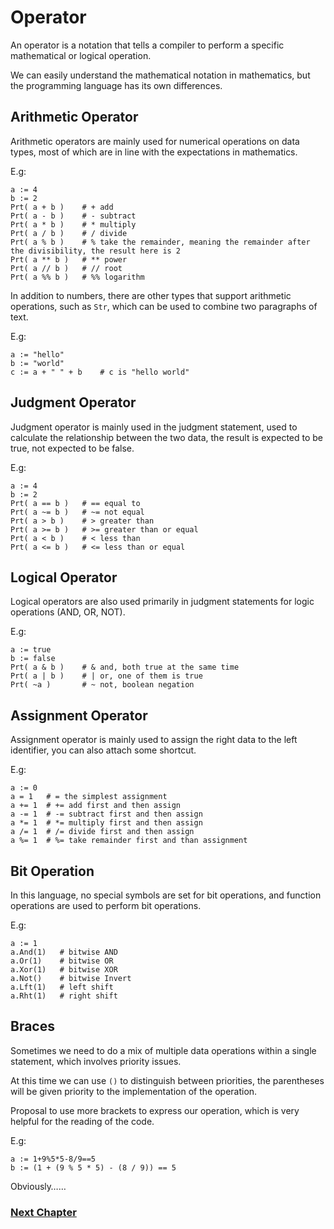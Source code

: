 # Operator
An operator is a notation that tells a compiler to perform a specific mathematical or logical operation.

We can easily understand the mathematical notation in mathematics, but the programming language has its own differences.

## Arithmetic Operator
Arithmetic operators are mainly used for numerical operations on data types, most of which are in line with the expectations in mathematics.

E.g:
```
a := 4
b := 2
Prt( a + b )    # + add
Prt( a - b )    # - subtract
Prt( a * b )    # * multiply
Prt( a / b )    # / divide
Prt( a % b )    # % take the remainder, meaning the remainder after the divisibility, the result here is 2
Prt( a ** b )   # ** power
Prt( a // b )   # // root
Prt( a %% b )   # %% logarithm
```
In addition to numbers, there are other types that support arithmetic operations, such as `Str`, which can be used to combine two paragraphs of text.

E.g:
```
a := "hello"
b := "world"
c := a + " " + b    # c is "hello world"
```
## Judgment Operator
Judgment operator is mainly used in the judgment statement, used to calculate the relationship between the two data, the result is expected to be true, not expected to be false.

E.g:
```
a := 4
b := 2
Prt( a == b )   # == equal to
Prt( a ~= b )   # ~= not equal
Prt( a > b )    # > greater than
Prt( a >= b )   # >= greater than or equal
Prt( a < b )    # < less than
Prt( a <= b )   # <= less than or equal
```
## Logical Operator
Logical operators are also used primarily in judgment statements for logic operations (AND, OR, NOT).

E.g:
```
a := true
b := false
Prt( a & b )    # & and, both true at the same time
Prt( a | b )    # | or, one of them is true
Prt( ~a )       # ~ not, boolean negation
```
## Assignment Operator
Assignment operator is mainly used to assign the right data to the left identifier, you can also attach some shortcut.

E.g:
```
a := 0
a = 1   # = the simplest assignment
a += 1  # += add first and then assign
a -= 1  # -= subtract first and then assign
a *= 1  # *= multiply first and then assign
a /= 1  # /= divide first and then assign
a %= 1  # %= take remainder first and than assignment
```
## Bit Operation
In this language, no special symbols are set for bit operations, and function operations are used to perform bit operations.

E.g:
```
a := 1
a.And(1)   # bitwise AND
a.Or(1)    # bitwise OR
a.Xor(1)   # bitwise XOR
a.Not()    # bitwise Invert
a.Lft(1)   # left shift 
a.Rht(1)   # right shift
```
## Braces
Sometimes we need to do a mix of multiple data operations within a single statement, which involves priority issues.

At this time we can use `()` to distinguish between priorities, the parentheses will be given priority to the implementation of the operation.

Proposal to use more brackets to express our operation, which is very helpful for the reading of the code.

E.g:
```
a := 1+9%5*5-8/9==5
b := (1 + (9 % 5 * 5) - (8 / 9)) == 5
```
Obviously……

### [Next Chapter](collection-type.md)